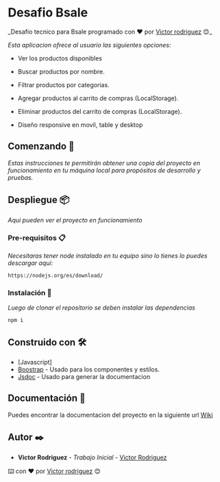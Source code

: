 # Desafio Bsale

\_Desafio tecnico para Bsale programado con ❤️ por [Victor rodriguez](https://www.linkedin.com/in/cv-victor-rodriguez/) 😊\_

_Esta aplicacion ofrece al usuario las siguientes opciones:_

- Ver los productos disponibles

- Buscar productos por nombre.

- Filtrar productos por categorias.

- Agregar productos al carrito de compras (LocalStorage).

- Eliminar productos del carrito de compras (LocalStorage).

- Diseño responsive en movil, table y desktop

## Comenzando 🚀

_Estas instrucciones te permitirán obtener una copia del proyecto en funcionamiento en tu máquina local para propósitos de desarrollo y pruebas._

## Despliegue 📦

_Aqui pueden ver el proyecto en funcionamiento_

### Pre-requisitos 📋

_Necesitaras tener node instalado en tu equipo sino lo tienes lo puedes descargar aqui:_

```
https://nodejs.org/es/download/
```

### Instalación 🔧

_Luego de clonar el repositorio se deben instalar las dependencias_

```
npm i
```

## Construido con 🛠️

- [Javascript]
- [Boostrap](https://getbootstrap.com/) - Usado para los componentes y estilos.
- [Jsdoc](https://jsdoc.app/) - Usado para generar la documentacion

## Documentación 📖

Puedes encontrar la documentacion del proyecto en la siguiente url [Wiki](https://github.com/tu/proyecto/wiki)

## Autor ✒️

- **Victor Rodriguez** - _Trabajo Inicial_ - [Victor Rodriguez](https://www.linkedin.com/in/cv-victor-rodriguez/)

⌨️ con ❤️ por [Victor rodriguez](https://www.linkedin.com/in/cv-victor-rodriguez/) 😊
